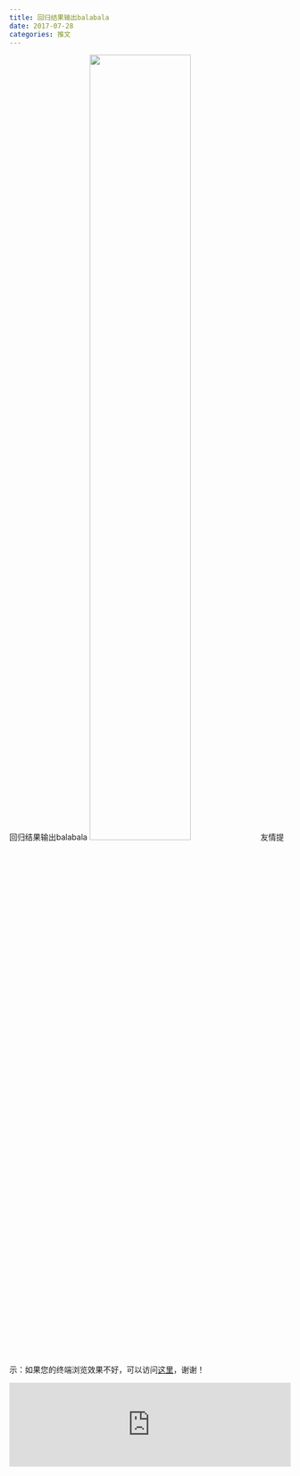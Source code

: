 ```yaml
---
title: 回归结果输出balabala
date: 2017-07-28
categories: 推文
---
```

回归结果输出balabala
<img src="http://mmbiz.qpic.cn/mmbiz_jpg/ACviaWTBFxhbJRXIt2icrmCNvMtp1mWKyv8cRj693Nea5kglxmwtPz7tFqvmYcickHeRrVf469X201P3P2vun2AjA/0?wx_fmt=jpeg" style="width: 60%; height: auto;"/><!--more-->
友情提示：如果您的终端浏览效果不好，可以访问[这里](https://stata-club.github.io/stata_article/2017-07-28.html)，谢谢！
<iframe src="https://stata-club.github.io/stata_article/2017-07-28.html" id="iframepage" frameborder="0" scrolling="no" marginheight="0" marginwidth="0" width="100%" onLoad="iFrameHeight()"></iframe>
<script type="text/javascript" language="javascript">
function iFrameHeight() {
var ifm= document.getElementById("iframepage");
var subWeb = document.frames ? document.frames["iframepage"].document : ifm.contentDocument;   
if(ifm != null && subWeb != null) {
 ifm.height = subWeb.body.scrollHeight;
} 
} 
</script> 
